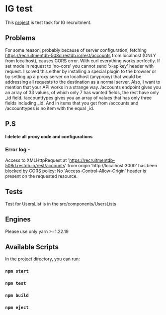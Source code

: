 # IG test

This [project](https://github.com/dzemych/test-gi) is test task for IG recruitment.

## Problems
For some reason, probably because of server configuration, fetching https://recruitmentdb-508d.restdb.io/rest/accounts from localhost (ONLY from localhost), causes CORS error. With curl everything works perfectly. If set mode in request to 'no-cors' you cannot send 'x-apikey' header with request. I solved this either by installing a special plugin to the browser or by setting up a proxy server on localhost (anyproxy) that would be addressing all requests to the destination as a normal server.
Also, I want to mention that your API works in a strange way. /accounts endpoint gives you an array of 33 values, of which only 7 has wanted fields, the rest have only _id field. /accounttypes gives you an array of values that has only three fields including _id. And in items that you get from /accounts and /accounttypes is no item with the equal _id.
## P.S
#### I delete all proxy code and configurations

### Error log - 
Access to XMLHttpRequest at 'https://recruitmentdb-508d.restdb.io/rest/accounts' from origin 'http://localhost:3000' has been blocked by CORS policy: No 'Access-Control-Allow-Origin' header is present on the requested resource.

## Tests
Test for UsersList is in the src/components/UsersLists

## Engines
Please use only yarn >=1.22.19

## Available Scripts

In the project directory, you can run:

### `npm start`
### `npm test`
### `npm build`
### `npm eject`